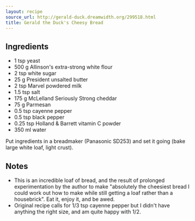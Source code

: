 ```yaml
---
layout: recipe
source_url: http://gerald-duck.dreamwidth.org/299518.html
title: Gerald the Duck's Cheesy Bread
---
```


## Ingredients

* 1 tsp yeast
* 500 g Allinson's extra-strong white flour
* 2 tsp white sugar
* 25 g President unsalted butter
* 2 tsp Marvel powdered milk
* 1.5 tsp salt
* 175 g McLelland Seriously Strong cheddar
* 75 g Parmesan
* 0.5 tsp cayenne pepper
* 0.5 tsp black pepper
* 0.25 tsp Holland & Barrett vitamin C powder
* 350 ml water

Put ingredients in a breadmaker (Panasonic SD253) and set it going (bake large white loaf, light crust).

## Notes

* This is an incredible loaf of bread, and the result of prolonged experimentation by the author to make "absolutely the cheesiest bread I could work out how to make while still getting a loaf rather than a housebrick". Eat it, enjoy it, and be awed.
* Original recipe calls for 1/3 tsp cayenne pepper but I didn't have anything the right size, and am quite happy with 1/2.
